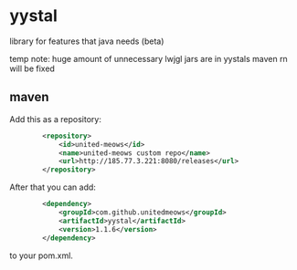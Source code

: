 # yystal
  library for features that java needs (beta)	

  temp note:
  huge amount of unnecessary lwjgl jars are in yystals maven rn will be fixed

## maven
  Add this as a repository:
```xml 
		<repository>
			<id>united-meows</id>
			<name>united-meows custom repo</name>
			<url>http://185.77.3.221:8080/releases</url>
		</repository>
```
After that you can add:
```xml 
		<dependency>
			<groupId>com.github.unitedmeows</groupId>
			<artifactId>yystal</artifactId>
			<version>1.1.6</version>
		</dependency> 
```
   to your pom.xml.
